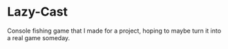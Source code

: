 # Lazy-Cast
Console fishing game that I made for a project, hoping to maybe turn it into a real game someday.

